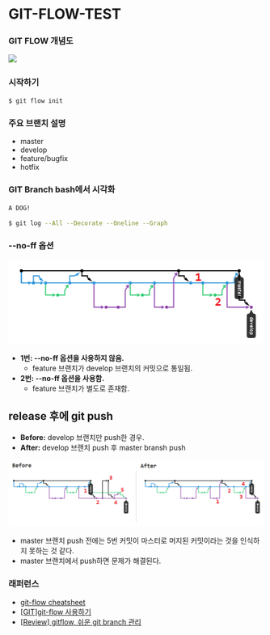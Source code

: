 # GIT-FLOW-TEST

### GIT FLOW 개념도

<img height="600" src="https://jeffkreeftmeijer.com/git-flow/git-flow.png">

### 시작하기
```bash
$ git flow init
```

### 주요 브랜치 설명
 - master
 - develop
 - feature/bugfix
 - hotfix

### GIT Branch bash에서 시각화
`A DOG!`
```bash
$ git log --All --Decorate --Oneline --Graph
```

### --no-ff 옵션
![--no-ff vs --ff branch](./img/1.png)
 - **1번: --no-ff 옵션을 사용하지 않음.**
   - feature 브랜치가 develop 브랜치의 커밋으로 통일됨.
 - **2번: --no-ff 옵션을 사용함.**
   - feature 브랜치가 별도로 존재함.

## release 후에 git push
 - **Before:** develop 브랜치만 push한 경우.
 - **After:** develop 브랜치 push 후 master bransh push
 
 ![develop](./img/2.png)
 
 - master 브랜치 push 전에는 5번 커밋이 마스터로 머지된 커밋이라는 것을 인식하지 못하는 것 같다.
 - master 브랜치에서 push하면 문제가 해결된다.
 

### 래퍼런스
 - [git-flow cheatsheet](http://danielkummer.github.io/git-flow-cheatsheet/index.ko_KR.html)
 - [[GIT]git-flow 사용하기](https://uroa.tistory.com/106)
 - [[Review] gitflow, 쉬운 git branch 관리](http://huns.me/development/1131)